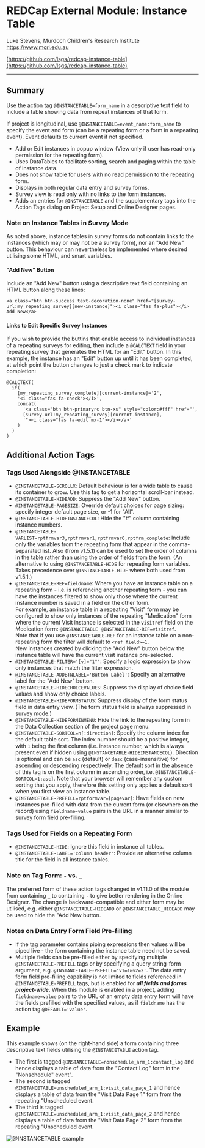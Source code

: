 # REDCap External Module: Instance Table

Luke Stevens, Murdoch Children's Research Institute https://www.mcri.edu.au

[https://github.com/lsgs/redcap-instance-table](https://github.com/lsgs/redcap-instance-table)
********************************************************************************
## Summary

Use the action tag `@INSTANCETABLE=form_name` in a descriptive text field to include a table showing data from repeat instances of that form.

If project is longitudinal, use `@INSTANCETABLE=event_name:form_name` to specify the event and form (can be a repeating form or a form in a repeating event). Event defaults to current event if not specified.

* Add or Edit instances in popup window (View only if user has read-only permission for the repeating form).
* Uses DataTables to facilitate sorting, search and paging within the table of instance data.
* Does not show table for users with no read permission to the repeating form.
* Displays in both regular data entry and survey forms.
* Survey view is read only with no links to the form instances.
* Adds an entries for `@INSTANCETABLE` and the supplementary tags into the Action Tags dialog on Project Setup and Online Designer pages.

### Note on Instance Tables in Survey Mode
As noted above, instance tables in survey forms do not contain links to the instances (which may or may not be a survey form), nor an "Add New" button. This behaviour can nevertheless be implemented where desired utilising some HTML, and smart variables.

#### "Add New" Button
Include an "Add New" button using a descriptive text field containing an HTML button along these lines:
```
<a class="btn btn-success text-decoration-none" href="[survey-url:my_repeating_survey][new-instance]"><i class="fas fa-plus"></i> Add New</a>
```
#### Links to Edit Specific Survey Instances
If you wish to provide the buttins that enable access to individual instances of a repeating surveys for editing, then include a `@CALCTEXT` field in your repeating survey that generates the HTML for an "Edit" button. In this example, the instance has an "Edit" button up until it has been completed, at which point the button changes to just a check mark to indicate completion:
```
@CALCTEXT( 
  if(
    [my_repeating_survey_complete][current-instance]='2', 
    '<i class="fas fa-check"></i>', 
    concat( 
      '<a class="btn btn-primaryrc btn-xs" style="color:#fff" href="', 
      [survey-url:my_repeating_survey][current-instance], 
      '"><i class="fas fa-edit mx-1"></i></a>'
    )
  )
)
```

## Additional Action Tags
### Tags Used Alongside @INSTANCETABLE
* `@INSTANCETABLE-SCROLLX`: Default behaviour is for a wide table to cause its container to grow. Use this tag to get a horizontal scroll-bar instead.
* `@INSTANCETABLE-HIDEADD`: Suppress the "Add New" button.
* `@INSTANCETABLE-PAGESIZE`: Override default choices for page sizing: specify integer default page size, or -1 for "All".
* `@INSTANCETABLE-HIDEINSTANCECOL`: Hide the "#" column containing instance numbers.
* `@INSTANCETABLE-VARLIST=rptfrmvar3,rptfrmvar1,rptfrmvar6,rptfrm_complete`: Include only the variables from the repeating form that appear in the comma-separated list. Also (from v1.5.1) can be used to set the order of columns in the table rather than using the order of fields from the form. (An alternative to using `@INSTANCETABLE-HIDE` for repeating form variables. Takes precedence over `@INSTANCETABLE-HIDE`  where both used from v1.5.1.)
* `@INSTANCETABLE-REF=fieldname`: Where you have an instance table on a repeating form - i.e. is referencing another repeating form - you can have the instances filtered to show only those where the current instance number is saved in a field on the other form.<br>For example, an instance table in a repeating "Visit" form may be configured to show only instances of the repeating "Medication" form where the current Visit instance is selected in the `visitref` field on the Medication form: `@INSTANCETABLE @INSTANCETABLE-REF=visitref`.<br>Note that if you use `@INSTANCETABLE-REF` for an instance table on a non-repeating form the filter will default to `<ref field>=1`.<br>New instances created by clicking the "Add New" button below the instance table will have the current visit instance pre-selected.
* `@INSTANCETABLE-FILTER='[v]="1"'`: Specify a logic expression to show only instances that match the filter expression. 
* `@INSTANCETABLE-ADDBTNLABEL='Button Label'`: Specify an alternative label for the "Add New" button.
* `@INSTANCETABLE-HIDECHOICEVALUES`: Suppress the display of choice field values and show only choice labels.
* `@INSTANCETABLE-HIDEFORMSTATUS`: Suppress display of the form status field in data entry view. (The form status field is always suppressed in survey mode.)
* `@INSTANCETABLE-HIDEFORMINMENU`: Hide the link to the repeating form in the Data Collection section of the project page menu.
* `@INSTANCETABLE-SORTCOL=n[:direction]`: Specify the column index for the default table sort. The index number should be a positive integer, with <code>1</code> being the first column (i.e. instance number, which is always present even if hidden using `@INSTANCETABLE-HIDEINSTANCECOL`). Direction is optional and can be `asc` (default) or `desc` (case-insensitive) for ascending or descending respectively. The default sort in the absence of this tag is on the first column in ascending order, i.e. `@INSTANCETABLE-SORTCOL=1:asc]`. Note that your browser will remember any custom sorting that you apply, therefore this setting only applies a default sort when you first view an instance table.
* `@INSTANCETABLE-PREFILL=rptformvar=[pagevar]`: Have fields on new instances pre-filled with data from the current form (or elsewhere on the record) using `fieldname=value` pairs in the URL in a manner similar to survey form field pre-filling. 

### Tags Used for Fields on a Repeating Form 
* `@INSTANCETABLE-HIDE`: Ignore this field in instance all tables.
* `@INSTANCETABLE-LABEL='column header'`: Provide an alternative column title for the field in all instance tables.

### Note on Tag Form: `-` vs. `_`
The preferred form of these action tags changed in v1.11.0 of the module from containing `_` to containing `-` to give better rendering in the Online Designer. The change is backward-compatible and either form may be utilised, e.g. either `@INSTANCETABLE-HIDEADD` or `@INSTANCETABLE_HIDEADD` may be used to hide the "Add New button.

### Notes on Data Entry Form Field Pre-filling
* If the tag parameter contains piping expressions then values will be piped live - the form containing the instance table need not be saved.
* Multiple fields can be pre-filled either by specifying multiple `@INSTANCETABLE-PREFILL` tags or by specifying a query string-form argument, e.g. `@INSTANCETABLE-PREFILL='v1=1&v2=2'`.
The data entry form field pre-filling capability is not limited to fields referenced in `@INSTANCETABLE-PREFILL` tags, but is enabled for **_all fields and forms project-wide_**. When this module is enabled in a project, adding `fieldname=value` pairs to the URL of an empty data entry form will have the fields prefilled with the specified values, as if `fieldname` has the action tag `@DEFAULT='value'`. 

## Example 
This example shows (on the right-hand side) a form containing three descriptive text fields utilising the `@INSTANCETABLE` action tag. 
* The first is tagged `@INSTANCETABLE=nonschedule_arm_1:contact_log` and hence displays a table of data from the "Contact Log" form in the "Nonschedule" event".
* The second is tagged `@INSTANCETABLE=unscheduled_arm_1:visit_data_page_1` and hence displays a table of data from the "Visit Data Page 1" form from the repeating "Unscheduled event.
* The third is tagged `@INSTANCETABLE=unscheduled_arm_1:visit_data_page_2` and hence displays a table of data from the "Visit Data Page 2" form from the repeating "Unscheduled event.

![@INSTANCETABLE example](./instancetable.png)
